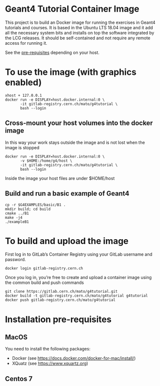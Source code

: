 # Geant4 Tutorial Container Image

This project is to build an Docker image for running the exercises in Geant4 tutorials and courses. It is based in the Ubuntu LTS 18.04 image and it add all the necessary system bits and installs on top the software integrated by the LCG releases. It should be self-contained and not require any remote access for running it.

See the [pre-requisites](#Installation-pre-requisites) depending on your host.

# To use the image (with graphics enabled)

    xhost + 127.0.0.1
    docker run -e DISPLAY=host.docker.internal:0 \
           -it gitlab-registry.cern.ch/mato/g4tutorial \
           bash --login

## Cross-mount your host volumes into the docker image
In this way your work stays outside the image and is not lost when the image is stopped

    docker run -e DISPLAY=host.docker.internal:0 \
           -v $HOME:/home/g4/host \ 
           -it gitlab-registry.cern.ch/mato/g4tutorial \
           bash --login

Inside the image your host files are under $HOME/host

## Build and run a basic example of Geant4
    cp -r $G4EXAMPLES/basic/B1 .
    mkdir build; cd build
    cmake ../B1
    make -j4
    ./exampleB1

# To build and upload the image
First log in to GitLab’s Container Registry using your GitLab username and password. 

    docker login gitlab-registry.cern.ch

Once you log in, you’re free to create and upload a container image using the common build and push commands

    git clone https://gitlab.cern.ch/mato/g4tutorial.git
    docker build -t gitlab-registry.cern.ch/mato/g4tutorial g4tutorial
    docker push gitlab-registry.cern.ch/mato/g4tutorial

# Installation pre-requisites

## MacOS
You need to install the following packages:
- Docker (see https://docs.docker.com/docker-for-mac/install/)
- XQuatz (see https://www.xquartz.org)

## Centos 7





